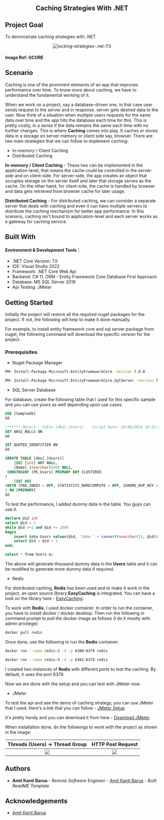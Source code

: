 ﻿﻿﻿<h2 align="center">
    <a style="text-decoration:none;" href="https://github.com/tilamit/caching-strategies-.net-7.0">
      Caching Strategies With .NET
    </a>
    <br/>
</h2>

## Project Goal

To demonstrate caching strategies with .NET

<p align="center">
    <img src="https://i.ibb.co/kDvj779/caching.png" alt="locking-strategies-.net-7.0" />
</p>

 <h4>Image Ref: 
  <a style="text-decoration:none;" href="https://gcore.com">
      GCORE
  </a>
 </h4>

## Scenario

Caching is one of the prominent elements of an app that improves performance over time. To know more about caching, we have to understand the fundamental working of it.

When we work on a project, say a database-driven one, in that case user sends request to the server and in response, server gets desired data to the user. Now think of a situation when multiple users requests for the same data over time and the app hits the database each time for this. This is pretty costly, in a sense if the data remains the same each time with no further changes. This is where **Caching** comes into play. It caches or stores data in a storage on server memory or client side say, browser. There are two main strategies that we can follow to implement caching:

* In-memory / Client Caching
* Distributed Caching

**In-memory / Client Caching** - These two can be implemented in the application-level, that means the cache could be controlled in the server-side and on client-side. For server-side, the app creates an object that occupies storage on the server itself and later that storage serves as the cache. On the other hand, for client-side, the cache is handled by browser and data gets retrieved from browser cache for later usage. 

**Distributed Caching** - For distributed caching, we can consider a separate server that deals with caching and even it can have multiple servers to distribute the caching mechanism for better app performance. In this scenario, caching isn't bound to application-level and each server works as a gateway for caching service.

## Built With

#### Environment & Development Tools：

* .NET Core Version: 7.0
* IDE: Visual Studio 2022
* Framework: .NET Core Web Api
* Backend: C# 11, ORM - Entity Framework Core Database First Approach 
* Database: MS SQL Server 2019
* Api Testing: JMeter

## Getting Started

Initially the project will restore all the required nuget packages for the project. If not, the following will help to make it done manually. 

For example, to install entity framework core and sql server package from nuget, the following command will download the specific version for the project.

### Prerequisites

* Nuget Package Manager

```sh
PM> Install-Package Microsoft.EntityFrameworkCore -Version 7.0.0
```

```sh
PM> Install-Package Microsoft.EntityFrameworkCore.SqlServer -Version 7.0.0
```

* SQL Server Database

For database, create the following table that I used for this specific sample and you can use yours as well depending upon use cases.

~~~ sql
USE [SampleDb]
GO

/****** Object:  Table [dbo].[Users]    Script Date: 19/06/2024 16:51:37 ******/
SET ANSI_NULLS ON
GO

SET QUOTED_IDENTIFIER ON
GO

CREATE TABLE [dbo].[Users](
	[Id] [int] NOT NULL,
	[Name] [nvarchar](40) NULL,
 CONSTRAINT [PK_Users] PRIMARY KEY CLUSTERED 
(
	[Id] ASC
)WITH (PAD_INDEX = OFF, STATISTICS_NORECOMPUTE = OFF, IGNORE_DUP_KEY = OFF, ALLOW_ROW_LOCKS = ON, ALLOW_PAGE_LOCKS = ON, OPTIMIZE_FOR_SEQUENTIAL_KEY = OFF) ON [PRIMARY]
) ON [PRIMARY]
GO
~~~

To test the performance, I added dummy data in the table. You guys can use it.

~~~ sql
declare @id int 
select @id = 1
while @id >=1 and @id <= 1000
begin
    insert into Users values(@id, 'John ' + convert(nvarchar(5), @id))
    select @id = @id + 1
end;

select * from Users m;
~~~

The above will generate thousand dummy data in the **Users** table and it can be modified to generate more dummy data if required.

* Redis

For distributed caching, **Redis** has been used and to make it work in the project, an open source library **EasyCaching** is integrated. You can have a look on the library here - [EasyCaching](https://github.com/dotnetcore/EasyCaching).

To work with **Redis**, I used docker container. In order to run the container, you have to install docker / docker desktop. Then run the following in command prompt to pull the docker image as follows (I do it mostly with admin privilege):

```sh
docker pull redis
```

Once done, use the following to run the **Redis** container:

```sh
docker run --name redis-2 -d -p 6380:6379 redis
```

```sh
docker run --name redis-4 -d -p 6382:6379 redis
```

I created two instances of **Redis** with different ports to test the caching. By default, it uses the port 6379.

Now we are done with the setup and you can test with JMeter now.

* JMeter

To test the api and see the demo of caching strategy, you can use JMeter that I used. Here's a link that you can follow - [JMeter Setup](https://loadium.com/blog/how-to-send-jmeter-post-requests).

It's pretty handy and you can download it from here - [Download JMeter](https://jmeter.apache.org/download_jmeter.cgi). 

When installation done, do the followings to work with the project as shown in the image:

Threads (Users) -> Thread Group             |  HTTP Post Request
:-------------------------:|:-------------------------:
![](https://i.postimg.cc/NjHLGVTN/HTTP-Request-jmx-C-Users-Hp-Downloads-HTTP-Request-jmx-Apache-JMeter-5-6-3-19-06-2024-17-20-5.png)  |  ![](https://i.postimg.cc/NjmfvXqS/HTTP-Request-jmx-C-Users-Hp-Downloads-HTTP-Request-jmx-Apache-JMeter-5-6-3-19-06-2024-17-22-3.png)

## Authors

* **Amit Kanti Barua** - *Remote Software Engineer* - [Amit Kanti Barua](https://github.com/tilamit) - *Built ReadME Template*

## Acknowledgements

* [Amit Kanti Barua](https://github.com/tilamit)
